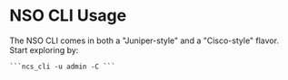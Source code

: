 # NSO CLI Usage

The NSO CLI comes in both a "Juniper-style" and a "Cisco-style" flavor. Start exploring by:

    ```ncs_cli -u admin -C ```

